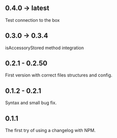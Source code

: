 ## 0.4.0 -> latest
Test connection to the box
## 0.3.0 -> 0.3.4
isAccessoryStored method integration
## 0.2.1 - 0.2.50
First version with correct files structures and config.
## 0.1.2 - 0.2.1
Syntax and small bug fix.
## 0.1.1
The first try of using a changelog with NPM.
